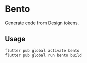 # Bento

Generate code from Design tokens.

## Usage

```sh
flutter pub global activate bento  
flutter pub global run bento build
```
